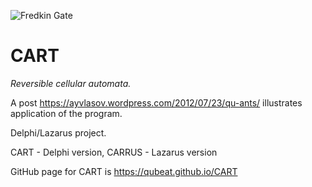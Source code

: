 ![Fredkin Gate](https://quantumbot.files.wordpress.com/2013/08/fredkin-ant-motion.gif)
# CART
*Reversible cellular automata.*

A post https://ayvlasov.wordpress.com/2012/07/23/qu-ants/
illustrates application of the program.

Delphi/Lazarus project.

CART - Delphi version, CARRUS - Lazarus version

GitHub page for CART is https://qubeat.github.io/CART




